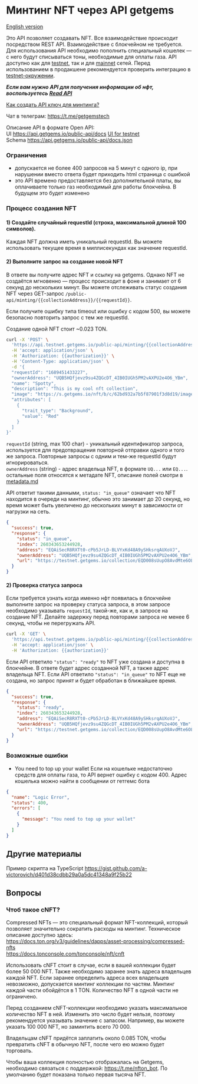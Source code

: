 # Минтинг NFT через API getgems
[English version](minting-api-en.md)

Это API позволяет создавать NFT. Все взаимодействие происходит посредством REST API. 
Взаимодействие с блокчейном не требуется. 
Для использования API необходимо пополнить специальный кошелек — с него будут списываться тоны, необходимые для оплаты газа. 
API доступно как для [testnet](https://testnet.getgems.io/), так и для [mainnet](https://getgems.io/) сетей. 
Перед использованием в продакшене рекомендуется проверить интеграцию в [testnet-окружении](https://testnet.getgems.io/).

***Если вам нужно API для получения информации об нфт, воспользуетесь [Read API](https://github.com/getgems-io/nft-contracts/blob/main/docs/read-api-ru.md)***


[Как создать API ключ для минтинга?](minting-api-get-started-ru.md)

Чат в телеграм: https://t.me/getgemstech

Описание API в формате Open API:   
UI https://api.getgems.io/public-api/docs  [UI for testnet](https://api.testnet.getgems.io/public-api/docs)    
Schema https://api.getgems.io/public-api/docs.json

### Ограничения

- допускается не более 400 запросов на 5 минут с одного ip, при нарушении вместо ответа будет приходить html страница с ошибкой
- это API времено предоставляется без дополнительной платы, вы оплачиваете только газ необходимый для работы блокчейна. В будущем это будет изменено


### Процесс создания NFT

#### 1) Создайте случайный requestId (строка, максимальной длиной 100 символов).
Каждая NFT должна иметь уникальный requestId. Вы можете использовать текущее время в миллисекундах как значение requestId.

#### 2) Выполните запрос на создание новой NFT
В ответе вы получите адрес NFT и ссылку на getgems. Однако NFT не создаётся мгновенно — процесс происходит в фоне и занимает от 6 секунд до нескольких минут. Вы можете отслеживать статус создания NFT через GET-запрос ```/public-api/minting/{{collectionAddress}}/{{requestId}}```.

Если получите ошибку типа timeout или ошибку с кодом 500, вы можете безопасно повторить запрос с тем же requestId.

Создание одной NFT стоит ~0.023 TON.

```bash
curl -X 'POST' \
  'https://api.testnet.getgems.io/public-api/minting/{{collectionAddress}}' \
  -H 'accept: application/json' \
  -H 'Authorization: {{authorization}}' \
  -H 'Content-Type: application/json' \
  -d '{
  "requestId": "1689451433227",
  "ownerAddress": "UQB5HQfjevz9su4ZQGcDT_4IB0IUGh5PM2vAXPU2e4O6_YBm",
  "name": "Spotty",
  "description": "This is my cool nft collection",
  "image": "https://s.getgems.io/nft/b/c/62bd932a7b5f87901f3d8d19/image.png",
  "attributes": [
    {
      "trait_type": "Background",
      "value": "Red"
    }
  ]
}'
```
`requestId` (string, max 100 char) - уникальный идентификатор запроса, используется для предотвращения повторной отправки одного и того же запроса. Повторные запросы с одним и тем-же requestId будут игнорироваться.  
`ownerAddress` (string) - адрес владельца NFT, в формате `UQ...` или `EQ...`.  
остальные поля относятся к метадате NFT, описание полей смотри в [metadata.md](ru/metadata.md)

API ответит такими данными, `status: "in_queue"` означает что NFT находится в очереди на минтинг, обычно это занимает до 20 секунд, но время может быть увеличено до нескольких минут в зависимости от нагрузки на сеть.

```json
{
  "success": true,
  "response": {
    "status": "in_queue",
    "index": 260343653244928,
    "address": "EQAiSecR8RXTt0-cPb5JrLD-BLVYxKd48A9ySHksrqAUXoVJ",
    "ownerAddress": "UQB5HQfjevz9su4ZQGcDT_4IB0IUGh5PM2vAXPU2e4O6_YBm",
    "url": "https://testnet.getgems.io/collection/EQD008sUupO8AvdMte6OLiriOrsoSkCoi59REKIOgyZHDz32/EQAiSecR8RXTt0-cPb5JrLD-BLVYxKd48A9ySHksrqAUXoVJ"
  }
}
```

#### 2) Проверка статуса запроса

Если требуется узнать когда именно нфт появилась в блокчейне выполните запрос на проверку статуса запроса, в этом запросе необходимо указывать `requestId`, такой-же, как и, в запросе на создание NFT. Делайте задержку перед повторами запроса не менее 6 секунд, чтобы не перегружать API.

```bash
curl -X 'GET' \
  'https://api.testnet.getgems.io/public-api/minting/{{collectionAddress}}/{{requestId}}' \
  -H 'accept: application/json' \
  -H 'Authorization: {{authorization}}'
```

Если API ответило `"status": "ready"` то NFT уже создана и доступна в блокчейне. В ответе будет адрес созданной NFT, а также адрес владельца NFT. Если API ответило `"status": "in_queue"` то NFT еще не создана, но запрос принят и будет обработан в ближайшее время.

```json
{
  "success": true,
  "response": {
    "status": "ready",
    "index": 260343653244928,
    "address": "EQAiSecR8RXTt0-cPb5JrLD-BLVYxKd48A9ySHksrqAUXoVJ",
    "ownerAddress": "UQB5HQfjevz9su4ZQGcDT_4IB0IUGh5PM2vAXPU2e4O6_YBm",
    "url": "https://testnet.getgems.io/collection/EQD008sUupO8AvdMte6OLiriOrsoSkCoi59REKIOgyZHDz32/EQAiSecR8RXTt0-cPb5JrLD-BLVYxKd48A9ySHksrqAUXoVJ"
  }
}
```

### Возможные ошибки

- You need to top up your wallet
Если на кошельке недостаточно средств для оплаты газа, то API вернет ошибку с кодом 400. Адрес кошелька можно найти в сообщении от гетгемс бота
```json
{
  "name": "Logic Error",
  "status": 400,
  "errors": [
    {
      "message": "You need to top up your wallet"
    }
  ]
}
```

## Другие материалы

Пример скрипта на TypeScript https://gist.github.com/a-victorovich/d401d38cdbb29a0a5dc41348a9f25b22

## Вопросы

### Чтоб такое cNFT?

Compressed NFTs — это специальный формат NFT-коллекций, который позволяет значительно сократить расходы на минтинг. Техническое описание доступно здесь:  
https://docs.ton.org/v3/guidelines/dapps/asset-processing/compressed-nfts  
https://docs.tonconsole.com/tonconsole/nft/cnft  

Использовать cNFT стоит в случае, если в вашей коллекции будет более 50 000 NFT. Также необходимо заранее знать адреса владельцев каждой NFT. Если заранее определить адреса всех владельцев невозможно, допускается минтинг коллекции по частям. Минтинг каждой части обойдётся в 1 TON. Количество NFT в одной части не ограничено.  

Перед созданием cNFT-коллекции необходимо указать максимальное количество NFT в ней. Изменить это число будет нельзя, поэтому рекомендуется указывать значение с запасом. Например, вы можете указать 100 000 NFT, но заминтить всего 70 000.  

Владельцам cNFT придётся заплатить около 0.085 TON, чтобы превратить cNFT в обычную NFT, после чего ею можно будет торговать.  

Чтобы ваша коллекция полностью отображалась на Getgems, необходимо связаться с поддержкой: https://t.me/nfton_bot. По умолчанию будет показана только первая тысяча NFT.
